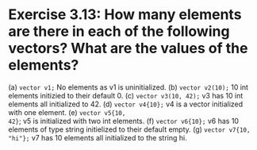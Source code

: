 # Exercise 3.13: How many elements are there in each of the following vectors? What are the values of the elements?

(a) <code>vector<int> v1;</code>
No elements as v1 is uninitialized.
(b) <code>vector<int> v2(10);</code>
10 int elements initizied to their default 0.
(c) <code>vector<int> v3(10, 42);</code>
v3 has 10 int elements all initialized to 42.
(d) <code>vector<int> v4{10};</code>
v4 is a vector initialized with one element.
(e) <code>vector<int> v5{10, 42}</code>;
v5 is initialized with two int elements.
(f) <code>vector<string> v6{10};</code>
v6 has 10 elements of type string initielized to their default empty.
(g) <code>vector<string> v7{10, "hi"};</code>
v7 has 10 elements all initialized to the string hi.
